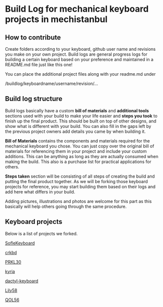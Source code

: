 # Build Log for mechanical keyboard projects in mechistanbul

## How to contribute

Create folders according to your keyboard, github user name and revisions you make on your own project. Build logs are general progress logs for building a certain keyboard based on your preference and maintained in a README.md file just like this one!

You can place the additional project files along with your readme.md under

/buildlog/keyboardname/username/revision/...

## Build log structure

Build logs basically have a custom **bill of materials** and **additional tools** sections used with your build to make your life easier and **steps you took** to finish up the final product. This should be built on top of other designs, and show what is different with your build. You can also fill in the gaps left by the previous project owners add details you came by when building it.

**Bill of Materials** contains the components and materials required for the mechanical keyboard you chose. You can just copy over the original bill of materials for referencing them in your project and include your custom additions. This can be anything as long as they are actually consumed when making the build. This also is a purchase list for practical applications for others.

**Steps taken** section will be consisting of all steps of creating the build and putting the final product together. As we will be forking those keyboard projects for reference, you may start building them based on their logs and add here what differs in your build.

Adding pictures, illustrations and photos are welcome for this part as this basically will help others going through the same procedure.

## Keyboard projects

Below is a list of projects we forked.

[SofleKeyboard](https://github.com/mechistanbul/SofleKeyboard)

[crkbd](https://github.com/mechistanbul/crkbd)

[PRKL30](https://github.com/mechistanbul/PRKL30)

[kyria](https://github.com/mechistanbul/kyria)

[dactyl-keyboard](https://github.com/mechistanbul/dactyl-keyboard)

[Lily58](https://github.com/mechistanbul/Lily58)

[QOL56](https://github.com/mechistanbul/QOL56)
